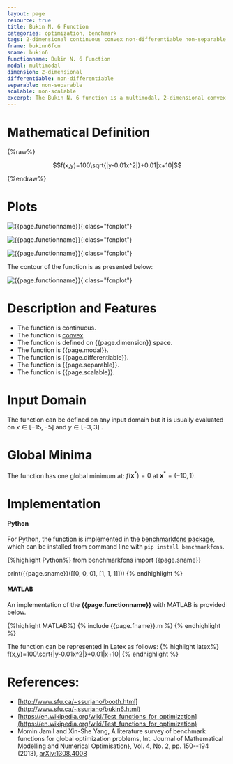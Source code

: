 ```yaml
---
layout: page
resource: true
title: Bukin N. 6 Function
categories: optimization, benchmark
tags: 2-dimensional continuous convex non-differentiable non-separable multimodal convex
fname: bukinn6fcn
sname: bukin6
functionname: Bukin N. 6 Function
modal: multimodal
dimension: 2-dimensional
differentiable: non-differentiable
separable: non-separable
scalable: non-scalable
excerpt: The Bukin N. 6 function is a multimodal, 2-dimensional convex mathematical function widely used for testing optimization algorithms
---
```


# Mathematical Definition

{%raw%}

$$f(x,y)=100\sqrt{|y-0.01x^2|}+0.01|x+10|$$

{%endraw%}

# Plots
![{{page.functionname}}]({{site.baseurl}}/doc/plots/{{page.fname}}.png){:class="fcnplot"}

![{{page.functionname}}]({{site.baseurl}}/doc/plots/{{page.fname}}_2.png){:class="fcnplot"}

![{{page.functionname}}]({{site.baseurl}}/doc/plots/{{page.fname}}_3.png){:class="fcnplot"}

The contour of the function is as presented below:

![{{page.functionname}}]({{site.baseurl}}/doc/plots/{{page.fname}}_contour.png){:class="fcnplot"}

# Description and Features
* The function is continuous.
* The function is [convex](https://en.wikipedia.org/wiki/Convex_function).
* The function is defined on {{page.dimension}} space. 
* The function is {{page.modal}}.
* The function is {{page.differentiable}}.
* The function is {{page.separable}}.
* The function is {{page.scalable}}.

# Input Domain
The function can be defined on any input domain but it is usually evaluated on $x \in [-15, -5]$ and $y \in [-3, 3]$ .

# Global Minima
The function has one global minimum at: $f(\textbf{x}^{\ast})=0$ at $\textbf{x}^{\ast} = (-10,1)$.

# Implementation
#### Python
For Python, the function is implemented in the [benchmarkfcns package](https://github.com/mazhar-ansari-ardeh/BenchmarkFcns), which can be installed from command line with `pip install benchmarkfcns`. 

{%highlight Python%}
from benchmarkfcns import {{page.sname}}

print({{page.sname}}([[0, 0, 0],
              [1, 1, 1]]))
{% endhighlight %}

#### MATLAB
An implementation of the **{{page.functionname}}** with MATLAB is provided below. 

{%highlight MATLAB%}
{% include {{page.fname}}.m %}
{% endhighlight %}

The function can be represented in Latex as follows:
{% highlight latex%}
f(x,y)=100\sqrt{|y-0.01x^2|}+0.01|x+10|
{% endhighlight %}

# References:
* [http://www.sfu.ca/~ssurjano/booth.html](http://www.sfu.ca/~ssurjano/bukin6.html)
* [https://en.wikipedia.org/wiki/Test_functions_for_optimization](https://en.wikipedia.org/wiki/Test_functions_for_optimization)
* Momin Jamil and Xin-She Yang, A literature survey of benchmark functions for global optimization problems, Int. Journal of Mathematical Modelling and Numerical Optimisation}, Vol. 4, No. 2, pp. 150--194 (2013), [arXiv:1308.4008](arXiv:1308.4008)

